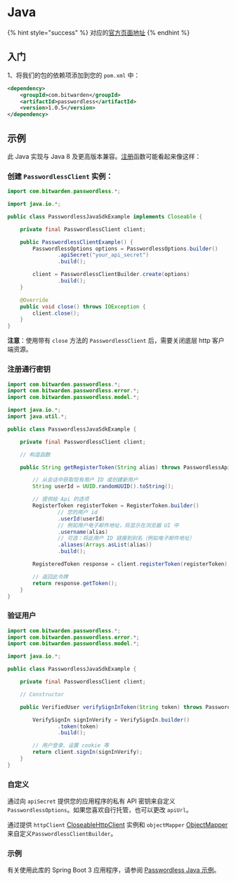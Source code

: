 # Java

{% hint style="success" %}
对应的[官方页面地址](https://docs.passwordless.dev/guide/backend/java.html)
{% endhint %}

## 入门 <a href="#getting-started" id="getting-started"></a>

1、将我们的包的依赖项添加到您的 `pom.xml` 中：

```xml
<dependency>
    <groupId>com.bitwarden</groupId>
    <artifactId>passwordless</artifactId>
    <version>1.0.5</version>
</dependency>
```

## 示例 <a href="#example" id="example"></a>

此 Java 实现与 Java 8 及更高版本兼容。[注册](../api.md#register-token)函数可能看起来像这样：

### 创建 `PasswordlessClient` 实例： <a href="#create-passwordlessclient-instance" id="create-passwordlessclient-instance"></a>

```java
import com.bitwarden.passwordless.*;

import java.io.*;

public class PasswordlessJavaSdkExample implements Closeable {

    private final PasswordlessClient client;

    public PasswordlessClientExample() {
        PasswordlessOptions options = PasswordlessOptions.builder()
                .apiSecret("your_api_secret")
                .build();

        client = PasswordlessClientBuilder.create(options)
                .build();
    }

    @Override
    public void close() throws IOException {
        client.close();
    }
}
```

**注意**：使用带有 `close` 方法的 `PasswordlessClient` 后，需要关闭底层 http 客户端资源。

### 注册通行密钥 <a href="#register-a-passkey" id="register-a-passkey"></a>

```java
import com.bitwarden.passwordless.*;
import com.bitwarden.passwordless.error.*;
import com.bitwarden.passwordless.model.*;

import java.io.*;
import java.util.*;

public class PasswordlessJavaSdkExample {

    private final PasswordlessClient client;

    // 构造函数

    public String getRegisterToken(String alias) throws PasswordlessApiException, IOException {

        // 从会话中获取现有用户 ID 或创建新用户
        String userId = UUID.randomUUID().toString();

        // 提供给 Api 的选项
        RegisterToken registerToken = RegisterToken.builder()
                // 您的用户 id
                .userId(userId)
                // 例如用户电子邮件地址，将显示在浏览器 UI 中
                .username(alias)
                // 可选：将此用户 ID 链接到别名（例如电子邮件地址）
                .aliases(Arrays.asList(alias))
                .build();

        RegisteredToken response = client.registerToken(registerToken);

        // 返回此令牌
        return response.getToken();
    }
}
```

### 验证用户 <a href="#verify-user" id="verify-user"></a>

```java
import com.bitwarden.passwordless.*;
import com.bitwarden.passwordless.error.*;
import com.bitwarden.passwordless.model.*;

import java.io.*;

public class PasswordlessJavaSdkExample {

    private final PasswordlessClient client;

    // Constructor

    public VerifiedUser verifySignInToken(String token) throws PasswordlessApiException, IOException {

        VerifySignIn signInVerify = VerifySignIn.builder()
                .token(token)
                .build();

        // 用户登录、设置 cookie 等
        return client.signIn(signInVerify);
    }
}
```

### 自定义 <a href="#customization" id="customization"></a>

通过向 `apiSecret` 提供您的应用程序的私有 API 密钥来自定义 `PasswordlessOptions`。如果您喜欢自行托管，也可以更改 `apiUrl`。

通过提供 `httpClient` [CloseableHttpClient](https://hc.apache.org/httpcomponents-client-5.2.x/index.html) 实例和 `objectMapper` [ObjectMapper](https://github.com/FasterXML/jackson-databind) 来自定义`PasswordlessClientBuilder`。

### 示例 <a href="#examples" id="examples"></a>

有关使用此库的 Spring Boot 3 应用程序，请参阅 [Passwordless Java 示例](https://github.com/passwordless/passwordless-java/tree/main/examples/spring-boot-3-jdk-17)。
